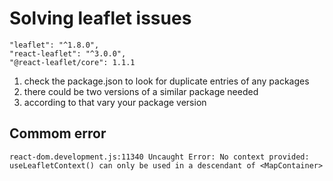 # Solving leaflet issues

```
"leaflet": "^1.8.0",
"react-leaflet": "^3.0.0",
"@react-leaflet/core": 1.1.1

```

1) check the package.json to look for duplicate entries of any packages
2) there could be two versions of a similar package needed
3) according to that vary your package version


## Commom error

```
react-dom.development.js:11340 Uncaught Error: No context provided: useLeafletContext() can only be used in a descendant of <MapContainer>

```